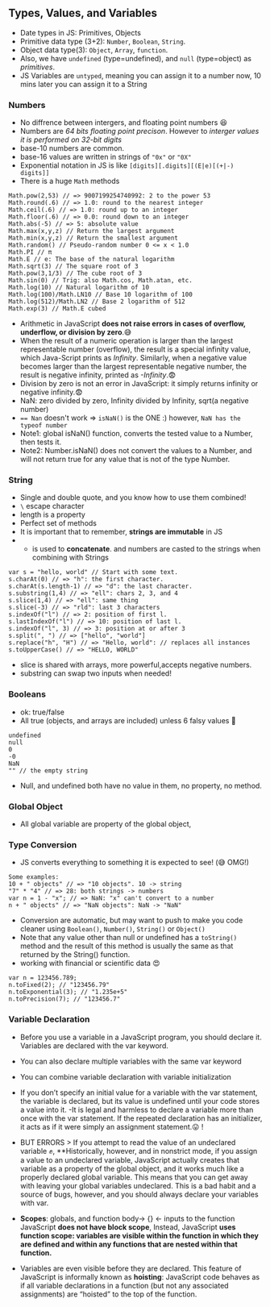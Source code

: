 ## Types, Values, and Variables
- Date types in JS: Primitives, Objects
- Primitive data type (3+2): `Number`, `Boolean`, `String`.
- Object data type(3): `Object`, `Array`, `function`.
- Also, we have `undefined` (type=undefined), and `null` (type=object) as _primitives_.
- JS Variables are `untyped`, meaning you can assign it to a number now, 10 mins later you can assign it to a String

### Numbers
- No diffrence between intergers, and floating point numbers :laughing:
- Numbers are _64 bits floating point precison_. However to _interger values it is performed on 32-bit digits_
- base-10 numbers are common.
- base-16 values are written in strings of `"0x"` or `"0X"`
- Exponential notation in JS is like `[digits][.digits][(E|e)[(+|-) digits]]`
- There is a huge `Math` methods
```
Math.pow(2,53) // => 9007199254740992: 2 to the power 53
Math.round(.6) // => 1.0: round to the nearest integer
Math.ceil(.6) // => 1.0: round up to an integer
Math.floor(.6) // => 0.0: round down to an integer
Math.abs(-5) // => 5: absolute value
Math.max(x,y,z) // Return the largest argument
Math.min(x,y,z) // Return the smallest argument
Math.random() // Pseudo-random number 0 <= x < 1.0
Math.PI // π
Math.E // e: The base of the natural logarithm
Math.sqrt(3) // The square root of 3
Math.pow(3,1/3) // The cube root of 3
Math.sin(0) // Trig: also Math.cos, Math.atan, etc.
Math.log(10) // Natural logarithm of 10
Math.log(100)/Math.LN10 // Base 10 logarithm of 100
Math.log(512)/Math.LN2 // Base 2 logarithm of 512
Math.exp(3) // Math.E cubed
```
- Arithmetic in JavaScript **does not raise errors in cases of overflow, underflow, or division by zero**.:sweat_smile:
- When the result of a numeric operation is larger than the largest representable number (overflow), the result is a special infinity value, which Java-Script prints as _Infinity_. Similarly, when a negative value becomes larger than the largest representable negative number, the result is negative infinity, printed as _-Infinity_.:fearful:
- Division by zero is not an error in JavaScript: it simply returns infinity or negative infinity.:fearful:
- NaN: zero divided by zero, Infinity divided by Infinity, sqrt(a negative number)
- `== Nan` doesn't work  => `isNaN()` is the ONE :) however, `NaN has the typeof number`
- Note1: global isNaN() function, converts the tested value to a Number, then tests it.
- Note2: Number.isNaN() does not convert the values to a Number, and will not return true for any value that is not of the type Number.

### String
- Single and double quote, and you know how to use them combined!
- `\` escape character 
- length is a property
- Perfect set of methods
- It is important that to remember, **strings are immutable** in JS
-  + is used to **concatenate**. and numbers are casted to the strings when combining with Strings 
```
var s = "hello, world" // Start with some text.
s.charAt(0) // => "h": the first character.
s.charAt(s.length-1) // => "d": the last character.
s.substring(1,4) // => "ell": chars 2, 3, and 4
s.slice(1,4) // => "ell": same thing
s.slice(-3) // => "rld": last 3 characters
s.indexOf("l") // => 2: position of first l.
s.lastIndexOf("l") // => 10: position of last l.
s.indexOf("l", 3) // => 3: position at or after 3
s.split(", ") // => ["hello", "world"]
s.replace("h", "H") // => "Hello, world": // replaces all instances
s.toUpperCase() // => "HELLO, WORLD"
```
- slice is shared with arrays, more powerful,accepts negative numbers.
- substring can swap two inputs when needed!

### Booleans
- ok: true/false
- All true (objects, and arrays are included) unless 6 falsy values :imp:
```
undefined
null
0
-0
NaN
"" // the empty string
```
- Null, and undefined both have no value in them, no property, no method.

### Global Object
- All global variable are property of the global object,

### Type Conversion
- JS converts everything to something it is expected to see! (:sweat_smile: OMG!)
```
Some examples:
10 + " objects" // => "10 objects". 10 -> string
"7" * "4" // => 28: both strings -> numbers
var n = 1 - "x"; // => NaN: "x" can't convert to a number
n + " objects" // => "NaN objects": NaN -> "NaN"
```
- Conversion are automatic, but may want to push to make you code cleaner using `Boolean()`, `Number()`, `String()` or `Object()`
- Note that any value other than null or undefined has a `toString()` method and the result of this method is usually the same as that returned by the String() function.
- working with financial or scientific data  :heart_eyes:
```
var n = 123456.789;
n.toFixed(2); // "123456.79"
n.toExponential(3); // "1.235e+5"
n.toPrecision(7); // "123456.7"
```

### Variable Declaration
- Before you use a variable in a JavaScript program, you should declare it. Variables are declared with the var keyword.
- You can also declare multiple variables with the same var keyword
- You can combine variable declaration with variable initialization
- If you don’t specify an initial value for a variable with the var statement, the variable is declared, but its value is undefined until your code stores a value into it.
-It is legal and harmless to declare a variable more than once with the var statement. If the repeated declaration has an initializer,
it acts as if it were simply an assignment statement.:stuck_out_tongue: !
- BUT ERRORS  > If you attempt to read the value of an undeclared variable :fist:, 
**Historically, however, and in nonstrict mode, if you assign a value to an undeclared variable, JavaScript actually creates that variable as a property of the global object, and it works much like a properly declared global variable. This means that you can get away with leaving your global variables undeclared. This is a bad habit and a source of bugs, however, and you should always declare your variables with var.

- **Scopes**:  globals, and function body-> {} <- inputs to the function
JavaScript **does not have block scope**, Instead, JavaScript **uses function scope: variables are visible within the
function in which they are defined and within any functions that are nested within that function.**
- Variables are even visible before they are declared. This feature of JavaScript is informally known as **hoisting**: JavaScript code behaves as if all variable declarations in a function (but not any associated assignments) are “hoisted” to the top of the function.
